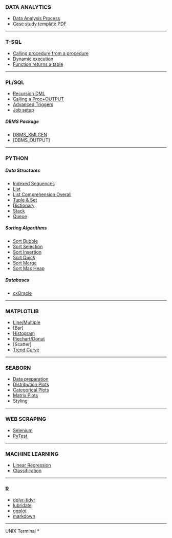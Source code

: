 ### DATA ANALYTICS
* [Data Analysis Process](data_analysis_process.pdf)
* [Case study template PDF](case_study_template.pdf)

---

### T-SQL
* [Calling procedure from a procedure](scripts/procedure_output_call.sql)
* [Dynamic execution](scripts/dynamic_parameters.sql)
* [Function returns a table](old/tsql_func_return_table_template)

---

### PL/SQL
* [Recursion DML](scripts/recursion_dml.sql)
* [Calling a Proc+OUTPUT](scripts/ora_calling_proc.sql)
* [Advanced Triggers](scripts/ora_triggers_advanced.sql)
* [Job setup](scripts/job.sql)

##### DBMS Package
  * [DBMS_XMLGEN](oracle/dbms_xmlgen.sql)
  * [DBMS_OUTPUT]
---

### PYTHON
##### Data Structures
  * [Indexed Sequences](scripts/ds_indexed_sequences.ipynb)
  * [List](scripts/ds_list.ipynb)
  * [List Comprehension Overall](scripts/list_comprehension_overall.ipynb)
  * [Tuple & Set](scripts/ds_tuple_set.ipynb)
  * [Dictionary](scripts/ds_dictionary.ipynb)
  * [Stack](scripts/ds_stack.ipynb)
  * [Queue](scripts/ds_queue.ipynb)
##### Sorting Algorithms
  * [Sort Bubble](python/sort_algo_bubble.py)
  * [Sort Selection](python/sort_algo_selection.py)
  * [Sort Insertion](python/sort_algo_insertion.py)
  * [Sort Quick](python/sort_algo_quick.py)
  * [Sort Merge](python/sort_algo_merge.py)
  * [Sort Max Heap](python/sort_algo_max_heap.py)
##### Databases
  * [cxOracle](python/cx_oracle.py)

---

### MATPLOTLIB
* [Line/Multiple](matplotlib/line_multiple_wide.ipynb)
* [Bar]
* [Histogram](matplotlib/hist.ipynb)
* [Piechart/Donut](matplotlib/pie_chart.ipynb)
* [Scatter]
* [Trend Curve](matplotlib/trend_curve.ipynb)

---

### SEABORN
  * [Data preparation](python/seaborn-1-data-preparation.ipynb)
  * [Distribution Plots](python/seaborn-2-distribution-plot.ipynb)
  * [Categorical Plots](python/seaborn-3-categorical-plot.ipynb)
  * [Matrix Plots](python/seaborn-4-matrix-plot.ipynb)
  * [Styling](python/seaborn-5-style.ipynb)
 
---

### WEB SCRAPING
  * [Selenium](selenium/content.md)
  * [PyTest](pytest/content.md)


---

### MACHINE LEARNING
* [Linear Regression](python/ml_basic_linear_regression.ipynb)
* [Classification](python/ml_basic_classification.ipynb)

---

### R
* [dplyr-tidyr](r/dplyr-tidyr.pdf)
* [lubridate](r/lubridate.pdf)
* [ggplot](r/ggplot.pdf)
* [markdown](r/markdown.pdf)

---

UNIX Terminal
*
